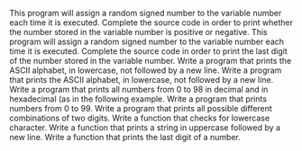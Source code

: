 This program will assign a random signed number to the variable number each time it is executed. Complete the source code in order to print whether the number stored in the variable number is positive or negative.
This program will assign a random signed number to the variable number each time it is executed. Complete the source code in order to print the last digit of the number stored in the variable number.
Write a program that prints the ASCII alphabet, in lowercase, not followed by a new line.
Write a program that prints the ASCII alphabet, in lowercase, not followed by a new line.
Write a program that prints all numbers from 0 to 98 in decimal and in hexadecimal (as in the following example.
Write a program that prints numbers from 0 to 99.
Write a program that prints all possible different combinations of two digits.
Write a function that checks for lowercase character.
Write a function that prints a string in uppercase followed by a new line.
Write a function that prints the last digit of a number.
